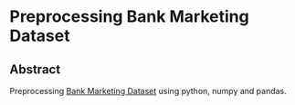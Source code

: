 # Preprocessing Bank Marketing Dataset

## Abstract
Preprocessing [Bank Marketing Dataset](https://archive.ics.uci.edu/ml/datasets/Bank+Marketing) using python, numpy and pandas.
